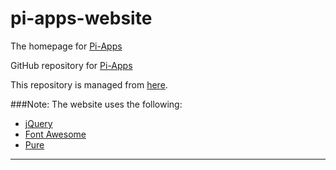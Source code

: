 # pi-apps-website
The homepage for [Pi-Apps](http://ryanfortner.github.io/pi-apps-website)

GitHub repository for [Pi-Apps](https://github.com/Botspot/pi-apps/)


This repository is managed from [here](https://github.com/ryanfortner/pi-apps-website).

###Note:
The website uses the following:
- [jQuery](https://jquery.com/)
- [Font Awesome](http://fortawesome.github.io/Font-Awesome/)
- [Pure](http://purecss.io/)

----
